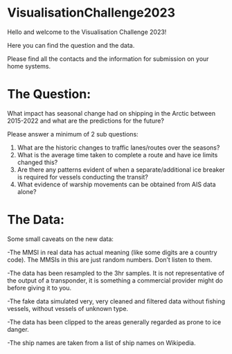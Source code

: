 # VisualisationChallenge2023

Hello and welcome to the Visualisation Challenge 2023!

Here you can find the question and the data. 

Please find all the contacts and the information for submission on your home systems.

#  The Question:

What impact has seasonal change had on shipping in the Arctic between 2015-2022 and what are the predictions for the future?

Please answer a minimum of 2 sub questions:
1. What are the historic changes to traffic lanes/routes over the seasons?
2. What is the average time taken to complete a route and have ice limits changed this?
3. Are there any patterns evident of when a separate/additional ice breaker is required for vessels conducting the transit?
4. What evidence of warship movements can be obtained from AIS data alone?

#  The Data:

Some small caveats on the new data:

-The MMSI in real data has actual meaning (like some digits are a country code). The MMSIs in this are just random numbers.  Don’t listen to them.

-The data has been resampled to the 3hr samples.  It is not representative of the output of a transponder, it is something a commercial provider might do before giving it to you.


-The fake data simulated very, very cleaned and filtered data without fishing vessels, without vessels of unknown type.


-The data has been clipped to the areas generally regarded as prone to ice danger.


-The ship names are taken from a list of ship names on Wikipedia.
